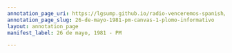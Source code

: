 ```yaml
---
annotation_page_uri: https://lgsump.github.io/radio-venceremos-spanish/annotations/26-de-mayo-1981-pm-canvas-1-plomo-informativo.json
annotation_page_slug: 26-de-mayo-1981-pm-canvas-1-plomo-informativo
layout: annotation_page
manifest_label: 26 de mayo, 1981 - PM

---
```

